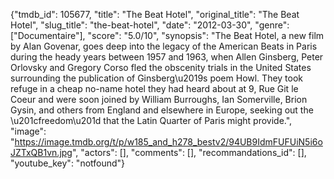 {"tmdb_id": 105677, "title": "The Beat Hotel", "original_title": "The Beat Hotel", "slug_title": "the-beat-hotel", "date": "2012-03-30", "genre": ["Documentaire"], "score": "5.0/10", "synopsis": "The Beat Hotel, a new film by Alan Govenar, goes deep into the legacy of the American Beats in Paris during the heady years between 1957 and 1963, when Allen Ginsberg, Peter Orlovsky and Gregory Corso fled the obscenity trials in the United States surrounding the publication of Ginsberg\u2019s poem Howl. They took refuge in a cheap no-name hotel they had heard about at 9, Rue Git le Coeur and were soon joined by William Burroughs, Ian Somerville, Brion Gysin, and others from England and elsewhere in Europe, seeking out the \u201cfreedom\u201d that the Latin Quarter of Paris might provide.", "image": "https://image.tmdb.org/t/p/w185_and_h278_bestv2/94UB9IdmFUFUiN5i6oJZTxQB1vn.jpg", "actors": [], "comments": [], "recommandations_id": [], "youtube_key": "notfound"}